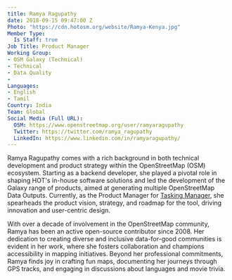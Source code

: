 ```yaml
---
title: Ramya Ragupathy
date: 2018-09-15 09:47:00 Z
Photo: "https://cdn.hotosm.org/website/Ramya-Kenya.jpg"
Member Type:
  Is Staff: true
Job Title: Product Manager
Working Group:
- OSM Galaxy (Technical)
- Technical
- Data Quality
- 
Languages:
- English
- Tamil
Country: India
Team: Global
Social Media (Full URL):
  OSM: https://www.openstreetmap.org/user/ramyaragupathy
  Twitter: https://twitter.com/ramya_ragupathy
  LinkedIn: https://www.linkedin.com/in/ramyaragupathy/
---
```


Ramya Ragupathy comes with a rich background in both technical development and product strategy within the OpenStreetMap (OSM) ecosystem. Starting as a backend developer, she played a pivotal role in shaping HOT's in-house software solutions and led the development of the Galaxy range of products, aimed at generating multiple OpenStreetMap Data Outputs. Currently, as the Product Manager for [Tasking Manager](https://tasks.hotosm.org/), she spearheads the product vision, strategy, and roadmap for the tool, driving innovation and user-centric design.

With over a decade of involvement in the OpenStreetMap community, Ramya has been an active open-source contributor since 2008. Her dedication to creating diverse and inclusive data-for-good communities is evident in her work, where she fosters collaboration and champions accessibility in mapping initiatives. Beyond her professional commitments, Ramya finds joy in crafting fun maps, documenting her journeys through GPS tracks, and engaging in discussions about languages and movie trivia.